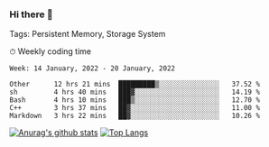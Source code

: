 ### Hi there 👋

Tags: Persistent Memory, Storage System

<!--

[![Anurag's github stats](https://github-readme-stats.vercel.app/api?username=wwyf)](https://github.com/anuraghazra/github-readme-stats)

[![Anurag's github stats](https://github-readme-stats.vercel.app/api?username=wwyf&count_private=true)](https://github.com/anuraghazra/github-readme-stats)


[![Top Langs](https://github-readme-stats.vercel.app/api/top-langs/?username=wwyf&count_private=true&&hide=jupyter%20notebook,html)](https://github.com/anuraghazra/github-readme-stats)



-->


⏱ Weekly coding time

<!--START_SECTION:waka-->
```text
Week: 14 January, 2022 - 20 January, 2022

Other      12 hrs 21 mins  █████████▒░░░░░░░░░░░░░░░   37.52 % 
sh         4 hrs 40 mins   ███▓░░░░░░░░░░░░░░░░░░░░░   14.19 % 
Bash       4 hrs 10 mins   ███▒░░░░░░░░░░░░░░░░░░░░░   12.70 % 
C++        3 hrs 37 mins   ██▓░░░░░░░░░░░░░░░░░░░░░░   11.00 % 
Markdown   3 hrs 22 mins   ██▓░░░░░░░░░░░░░░░░░░░░░░   10.26 % 
```
<!--END_SECTION:waka-->



[![Anurag's github stats](https://github-readme-stats.vercel.app/api?username=wwyf&count_private=true&show_icons=true&hide_border=true)](https://github.com/anuraghazra/github-readme-stats) [![Top Langs](https://github-readme-stats.vercel.app/api/top-langs/?username=wwyf&count_private=true&hide=jupyter%20notebook,html,OpenEdge%20ABL&langs_count=10&layout=compact&hide_border=true)](https://github.com/anuraghazra/github-readme-stats)

<!--

[![willianrod's wakatime stats](https://github-readme-stats.vercel.app/api/wakatime?username=wwyf)](https://github.com/anuraghazra/github-readme-stats)


-->
